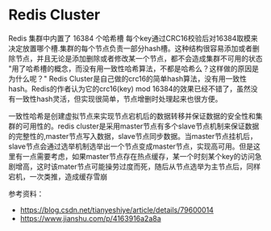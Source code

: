 # Redis Cluster

Redis 集群中内置了 16384 个哈希槽
每个key通过CRC16校验后对16384取模来决定放置哪个槽.集群的每个节点负责一部分hash槽。这种结构很容易添加或者删除节点，并且无论是添加删除或者修改某一个节点，都不会造成集群不可用的状态
"用了哈希槽的概念，而没有用一致性哈希算法，不都是哈希么？这样做的原因是为什么呢？"
Redis Cluster是自己做的crc16的简单hash算法，没有用一致性hash。Redis的作者认为它的crc16(key) mod 16384的效果已经不错了，虽然没有一致性hash灵活，但实现很简单，节点增删时处理起来也很方便。


一致性哈希是创建虚拟节点来实现节点宕机后的数据转移并保证数据的安全性和集群的可用性的。redis cluster是采用master节点有多个slave节点机制来保证数据的完整性的,master节点写入数据，slave节点同步数据。当master节点挂机后，slave节点会通过选举机制选举出一个节点变成master节点，实现高可用。但是这里有一点需要考虑，如果master节点存在热点缓存，某一个时刻某个key的访问急剧增高，这时该mater节点可能操劳过度而死，随后从节点选举为主节点后，同样宕机，一次类推，造成缓存雪崩

参考资料：
- https://blog.csdn.net/tianyeshiye/article/details/79600014
- https://www.jianshu.com/p/4163916a2a8a


